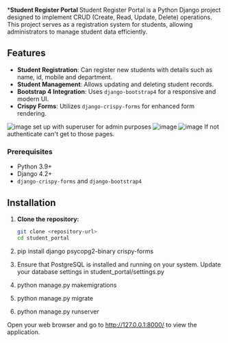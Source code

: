 ***Student Register Portal**
Student Register Portal is a Python Django project designed to implement CRUD (Create, Read, Update, Delete) operations. 
This project serves as a registration system for students, allowing administrators to manage student data efficiently.
## Features
- **Student Registration**: Can register new students with details such as name, id, mobile and department.
- **Student Management**: Allows updating and deleting student records.
- **Bootstrap 4 Integration**: Uses `django-bootstrap4` for a responsive and modern UI.
- **Crispy Forms**: Utilizes `django-crispy-forms` for enhanced form rendering.

![image](https://github.com/user-attachments/assets/508ebfd7-f7e9-40dd-b6d1-8d46ca4f866e)
set up with superuser for admin purposes
![image](https://github.com/user-attachments/assets/0e5d84a2-cec2-4613-95be-d4402616ebde)
![image](https://github.com/user-attachments/assets/6b6a9e5e-5d84-4548-994f-9bb3c2e06e47)
If not authenticate can't get to those pages.

### Prerequisites

- Python 3.9+
- Django 4.2+
- `django-crispy-forms` and `django-bootstrap4`

## Installation

1. **Clone the repository:**

   ```sh
   git clone <repository-url>
   cd student_portal

2. pip install django psycopg2-binary crispy-forms
3. Ensure that PostgreSQL is installed and running on your system. Update your database settings in student_portal/settings.py
4. python manage.py makemigrations
5. python manage.py migrate
6. python manage.py runserver

Open your web browser and go to http://127.0.0.1:8000/ to view the application.
